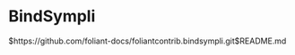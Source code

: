 # BindSympli

<include sethead="2" nohead="true">
    $https://github.com/foliant-docs/foliantcontrib.bindsympli.git$README.md
</include>
